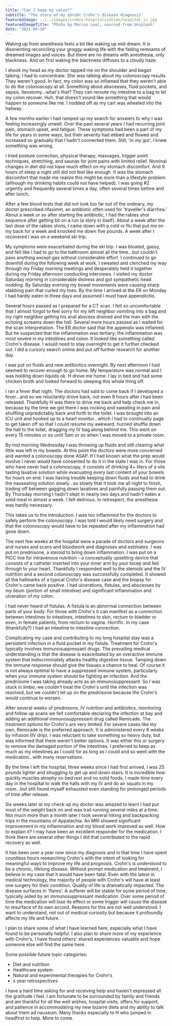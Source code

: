 ```yaml
---
title: "Can I keep my colon?"
subtitle: "The story of my abrubt Crohn's disease diagnosis"
featuredImage: ../../images/crohns-hospitalization/hospital_iv.jpg
featuredImageTitle: "Photo by Marcus Leal, sourced from Unsplash"
date: "2021-04-10"
---
```


Waking up from anesthesia feels a bit like waking up mid dream. It is disorienting reconciling your groggy waking life with the fading remnants of dreamed images and voices. But there are no dreams with anesthesia, only blackness. And on first waking the blackness diffuses to a cloudy haze.

I shook my head as my doctor tapped me on the shoulder and began talking. I had to concentrate. She was talking about my colonoscopy results. They weren't good. In fact, my colon was so inflamed that they weren't able to do the colonoscopy at all. Something about abscesses, fluid pockets, and sepsis. Ileostomy...what's that? They can reroute my intestine to a bag to let my colon recover. Huh, that doesn't sound like something that would happen to someone like me. I nodded off as my cart was wheeled into the hallway.

A few months earlier I had ramped up my search for answers to why I was feeling increasingly unwell. Over the past several years I had recurring joint pain, stomach upset, and fatigue. These symptoms had been a part of my life for years in some ways, but their severity had ebbed and flowed and increased so gradually that I hadn't connected them. Still, 'in my gut', I knew something was wrong.

I tried posture correction, physical therapy, massages, trigger point techniques, stretching, and saunas for joint pains with limited relief. Nominal changes in diet did not have much effect on my stomach discomfort. And 9 hours of sleep a night still did not feel like enough. It was the stomach discomfort that made me realize this might be more than a lifestyle problem (although my drinking habits could not have helped). I was going #2 urgently and frequently several times a day, often several times before and after lunch.

After a few blood tests that did not look too far out of the ordinary, my doctor prescribed rifaximin, an antibiotic often used for 'traveller's diarrhea.' About a week or so after starting the antibiotic, I had the rabies shot sequence after getting bit on a run (a story in itself). About a week after the last dose of the rabies shots, I came down with a cold or flu that put me on my back for a week and knocked me down five pounds. A week after I recovered I was on a weekend ski trip. 

My symptoms were exacerbated during the ski trip. I was bloated, gassy, and felt like I had to go to the bathroom almost all the time...but couldn't pass anything except gas without considerable effort. I continued to go downhill during the following week at work. I sweated and clenched my way through my Friday morning meetings and desperately held it together during my Friday afternoon conducting interviews. I visited my doctor Saturday morning in considerable distress and got sympathetic head nodding. By Saturday evening my bowel movements were causing sharp stabbing pain that curled my toes. By the time I arrived at the ER on Monday I had hardly eaten in three days and assumed I must have appendicitis. 

Several hours passed as I prepared for a CT scan. I felt so uncomfortable that I almost forgot to feel sorry for my left neighbor vomiting into a bag and my right neighbor getting his anal abscess drained and the man with the echoing screams down the hall.  Several more hours passed as I waited for the scan interpretation. The ER doctor said that the appendix was inflamed. But he suspected that the inflammation was tertiary; the inflammation was most severe in my intestines and colon. It looked like something called Crohn's disease. I would need to stay overnight to get it further checked out. I did a cursory search online and put off further research for another day.

I was put on fluids and new antibiotics overnight. By next afternoon I had seemed to recover enough to go home. My temperature was normal and I was holding down liquids ok. H drove me home. I lay in bed and had some chicken broth and looked forward to sleeping this whole thing off.

I ran a fever that night. The doctors had said to come back if I developed a fever...and so we reluctantly drove back, not even 8 hours after I had been released. Thankfully H was there to drive me back and help check me in, because by the time we got there I was rocking and sweating in pain and shuffling unpredictably back and forth to the toilet. I was brought into an ICU unit and hooked up to a heart monitor...which I had to continually page to get taken off so that I could resume my awkward, hurried shuffle down the hall to the toilet, dragging my IV bag along behind me. This went on every 15 minutes or so until 5am or so when I was moved to a private room.

By mid morning Wednesday I was throwing up fluids and still clearing what little was left in my bowels. At this point the doctors were more concerned and wanted a colonoscopy done ASAP. If I had known what the prep would involve I never would have consented to do it in the state I was in. For those who have never had a colonoscopy, it consists of drinking 4+ liters of a vile tasting laxative solution while evacuating every last content of your bowels for hours on end. I was having trouble keeping down fluids and had to drink the nauseating solution slowly...so slowly that it took me all night to finish, trading off between gagging down laxatives and painfully passing them out. By Thursday morning I hadn't slept in nearly two days and hadn't eaten a solid meal in almost a week. I felt delirious. In retrospect, the anesthesia was hardly necessary.

This takes us to the introduction. I was too inflammed for the doctors to safely perform the colonoscopy. I was told I would likely need surgery and that the colonoscopy would have to be repeated after my inflammation had gone down.

The next few weeks at the hospital were a parade of doctors and surgeons and nurses and scans and bloodwork and diagnoses and estimates. I was put on prednisone, a steroid to bring down inflammation. I was put on a PICC line for intravenous nutrition - a conceptually upsetting device that consists of a catheter inserted into your inner arm by your bicep and fed through to your heart. Thankfully I responded well to the steroids and the IV nutrition and a second colonoscopy was successfully completed. It showed all the hallmarks of a typical Crohn's disease case and the biopsy for Crohn's came back positive. I had ulcerations, fistulas, and abscesses by my ileum (portion of small intestine) and significant inflammation and ulceration of my colon. 

I had never heard of fistulas. A fistula is an abnormal connection between parts of your body. For those with Crohn's it can manifest as a connection between intestines to intestines, intestines to skin, rectum to bladder or even, in female patients, from rectum to vagina. Horrific. In my case (thankfully?) I had an intestine to intestine connection.

Complicating my case and contributing to my long hospital stay was a persistent infection in a fluid pocket in my fistula. Treatment for Crohn's typically involves immunosuppressant drugs. The prevailing medical understanding is that the disease is exacerbated by an overactive immune system that indiscriminately attacks healthy digestive tissue. Tamping down the immune response should give the tissues a chance to heal. Of course it is not always optimal to have a suppressed immune system, particularly when your immune system should be fighting an infection. And the prednisone I was taking already acts as an immunosuppressant. So I was stuck in limbo, we couldn't treat the Crohn's until the infection was resolved, but we couldn't let up on the prednisone because the Crohn's would continue to worsen.

After several weeks of prednisone, IV nutrition and antibiotics, monitoring and follow up scans we felt comfortable declaring the infection at bay and adding an additional immunosuppressant drug called Remicade. The treatment options for Crohn's are very limited. For severe cases like my own, Remicade is the preferred approach. It is administered every 8 weeks by infusion (IV drip). I was reluctant to take something so heavy duty, but was informed that there weren't better options. It was either this or surgery to remove the damaged portion of the intestines. I preferred to keep as much as my intestines as I could for as long as I could and so went with the medication...with many reservations.

By the time I left the hospital, three weeks since I had first arrived, I was 25 pounds lighter and struggling to get up and down stairs. It is incredible how quickly muscles atrophy on bed rest and no solid foods. I made time every day in the hospital to walk the halls with my IV and do air squats in my room...but still found myself exhausted even standing for prolonged periods of time after release.

Six weeks later at my check up my doctor was amazed to learn I had put most of the weight back on and was trail running several miles at a time. Not much more than a month later I took several hiking and backpacking trips in the mountains of Appalachia. An MRI showed significant improvement in my inflammation and my blood work improved as well. How to explain it? I may have been an excellent responder for the medication. I think there are several other things I did that contributed to the rapid recovery as well.

It has been over a year now since my diagnosis and in that time I have spent countless hours researching Crohn's with the intent of looking for meaningful ways to improve my life and prognosis. Crohn's is understood to be a chronic, lifelong disease. Without prompt medication and treatment, I believe in my case that it would have been fatal. Even with the latest in medical technology, the majority of people with Crohn's will have at least one surgery for their condition. Quality of life is dramatically impacted. The disease surfaces in 'flares'. A sufferer will be stable for some period of time, typically aided by an immunosuppressant medication. Over some period of time the medication will lose its effect or some trigger will cause the disease to resurface of its own accord. Reasons for this are not well understood. I want to understand, not out of medical curiosity but because it profoundly affects my life and future.

I plan to share some of what I have learned here, especially what I have found to be personally helpful. I also plan to share more of my experience with Crohn's, I have found others' shared experiences valuable and hope someone else will find the same here. 

Some possible future topic categories:
- Diet and nutrition
- Healthcare system
- Natural and experimental therapies for Crohn's
- x year retrospectives

I have a hard time asking for and receiving help and haven't expressed all the gratitude I feel. I am fortunate to be surrounded by family and friends and am thankful for all the well wishes, hospital visits, offers for support, and patience in accommodating my new bizarre diets and my ability to talk about them ad nauseum. Many thanks especially to H who jumped in headfirst to help. More to come.







